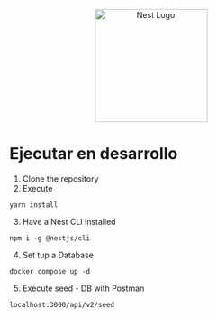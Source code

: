 <p align="center">
  <a href="http://nestjs.com/" target="blank"><img src="https://nestjs.com/img/logo-small.svg" width="200" alt="Nest Logo" /></a>
</p>

# Ejecutar en desarrollo

1. Clone the repository
2. Execute

```
yarn install
```

3. Have a Nest CLI installed
```
npm i -g @nestjs/cli
```
4. Set tup a Database
```
docker compose up -d
```

5. Execute seed - DB with Postman
```
localhost:3000/api/v2/seed
```

